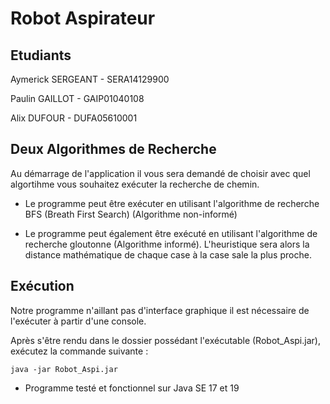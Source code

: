 # Robot Aspirateur

## Etudiants

Aymerick SERGEANT - SERA14129900

Paulin GAILLOT - GAIP01040108

Alix DUFOUR - DUFA05610001

## Deux Algorithmes de Recherche

Au démarrage de l'application il vous sera demandé de choisir avec quel algortihme vous souhaitez exécuter la recherche de chemin.

- Le programme peut être exécuter en utilisant l'algorithme de recherche BFS  (Breath First Search) (Algorithme non-informé)

- Le programme peut également être exécuté en utilisant l'algorithme de recherche gloutonne (Algorithme informé). L'heuristique sera alors la distance mathématique de chaque case à la case sale la plus proche.

## Exécution

Notre programme n'aillant pas d'interface graphique il est nécessaire de l'exécuter à partir d'une console.

Après s'être rendu dans le dossier possédant l'exécutable (Robot_Aspi.jar), exécutez la commande suivante :

   `java -jar Robot_Aspi.jar`

- Programme testé et fonctionnel sur Java SE 17 et 19
